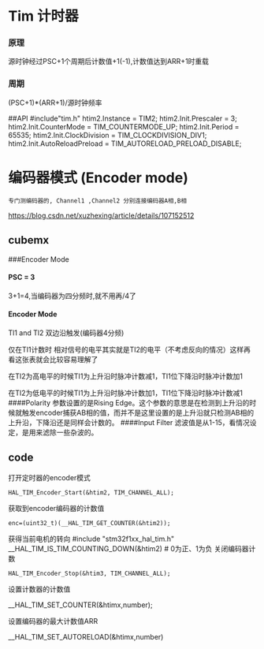 # Tim 计时器


### 原理

源时钟经过PSC+1个周期后计数值+1(-1),计数值达到ARR+1时重载

### 周期
(PSC+1)*(ARR+1)/源时钟频率

##API
    #include"tim.h"
    htim2.Instance = TIM2;
    htim2.Init.Prescaler = 3;
    htim2.Init.CounterMode = TIM_COUNTERMODE_UP;
    htim2.Init.Period = 65535;
    htim2.Init.ClockDivision = TIM_CLOCKDIVISION_DIV1;
    htim2.Init.AutoReloadPreload = TIM_AUTORELOAD_PRELOAD_DISABLE;
# 编码器模式 (Encoder mode)
    专门测编码器的, Channel1 ,Channel2 分别连接编码器A相,B相
<https://blog.csdn.net/xuzhexing/article/details/107152512>
## cubemx
###Encoder Mode
#### PSC = 3 
3+1=4,当编码器为四分频时,就不用再/4了
#### Encoder Mode 
Tl1 and Tl2 双边沿触发(编码器4分频)

仅在TI1计数时 相对信号的电平其实就是TI2的电平（不考虑反向的情况）这样再看这张表就会比较容易理解了

在TI2为高电平的时候TI1为上升沿时脉冲计数减1，TI1位下降沿时脉冲计数加1

在TI2为低电平的时候TI1为上升沿时脉冲计数加1，TI1位下降沿时脉冲计数减1
####Polarity
参数设置的是Rising Edge。这个参数的意思是在检测到上升沿的时候就触发encoder捕获AB相的值，而并不是这里设置的是上升沿就只检测AB相的上升沿，下降沿还是同样会计数的。
####Input Filter
滤波值是从1-15，看情况设定，是用来滤除一些杂波的。
## code
打开定时器的encoder模式

    HAL_TIM_Encoder_Start(&htim2, TIM_CHANNEL_ALL);
获取到encoder编码器的计数值

    enc=(uint32_t)(__HAL_TIM_GET_COUNTER(&htim2));
获得当前电机的转向
    #include "stm32f1xx_hal_tim.h"
    __HAL_TIM_IS_TIM_COUNTING_DOWN(&htim2) # 0为正、1为负
关闭编码器计数

    HAL_TIM_Encoder_Stop(&htim3, TIM_CHANNEL_ALL);

设置计数器的计数值

__HAL_TIM_SET_COUNTER(&htimx,number);

设置编码器的最大计数值ARR

__HAL_TIM_SET_AUTORELOAD(&htimx,number)

